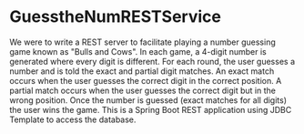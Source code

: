 # GuesstheNumRESTService
We were to write a REST server to facilitate playing a number guessing game known as "Bulls and Cows". In each game, a 4-digit number is generated where every digit is different. For each round, the user guesses a number and is told the exact and partial digit matches.  An exact match occurs when the user guesses the correct digit in the correct position. A partial match occurs when the user guesses the correct digit but in the wrong position. Once the number is guessed (exact matches for all digits) the user wins the game. This is a Spring Boot REST application using JDBC Template to access the database.
